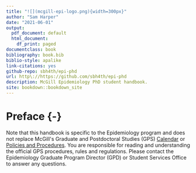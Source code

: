 ```yaml
--- 
title: "![](mcgill-epi-logo.png){width=300px}"
author: "Sam Harper"
date: "2021-06-01"
output:
  pdf_document: default
  html_document:
    df_print: paged
documentclass: book
bibliography: book.bib
biblio-style: apalike
link-citations: yes
github-repo: sbh4th/epi-phd
url: http\://https://github.com/sbh4th/epi-phd
description: McGill Epidemiology PhD student handbook.
site: bookdown::bookdown_site
---
```


# Preface {-}

Note that this handbook is specific to the Epidemiology program and does not replace McGill's Graduate and Postdoctoral Studies (GPS) [Calendar](https://www.mcgill.ca/students/courses/calendars/) or [Policies and Procedures](https://www.mcgill.ca/gps/students/policies-and-guidelines). You are responsible for reading and understanding the official GPS procedures, rules and regulations. Please contact the Epidemiology Graduate Program Director (GPD) or Student Services Office to answer any questions.
